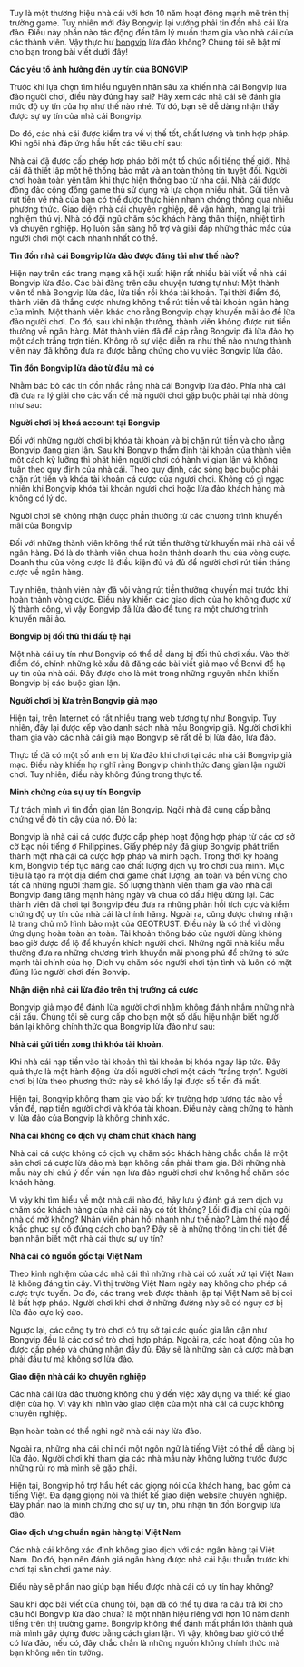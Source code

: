 Tuy là một thương hiệu nhà cái với hơn 10 năm hoạt động mạnh mẽ trên thị trường game. Tuy nhiên mới đây Bongvip lại vướng phải tin đồn nhà cái lừa đảo. Điều này phần nào tác động đến tâm lý muốn tham gia vào nhà cái của các thành viên. Vậy thực hư <a href="https://bongvip88.mobi/">bongvip</a> lừa đảo không? Chúng tôi sẽ bật mí cho bạn trong bài viết dưới đây!

<b>Các yếu tố ảnh hưởng đến uy tín của BONGVIP</b>

Trước khi lựa chọn tìm hiểu nguyên nhân sâu xa khiến nhà cái Bongvip lừa đảo người chơi, điều này đúng hay sai? Hãy xem các nhà cái sẽ đánh giá mức độ uy tín của họ như thế nào nhé. Từ đó, bạn sẽ dễ dàng nhận thấy được sự uy tín của nhà cái Bongvip.

Do đó, các nhà cái được kiểm tra về vị thế tốt, chất lượng và tính hợp pháp. Khi ngôi nhà đáp ứng hầu hết các tiêu chí sau:

Nhà cái đã được cấp phép hợp pháp bởi một tổ chức nổi tiếng thế giới.
Nhà cái đã thiết lập một hệ thống bảo mật và an toàn thông tin tuyệt đối. Người chơi hoàn toàn yên tâm khi thực hiện thông báo từ nhà cái.
Nhà cái được đông đảo cộng đồng game thủ sử dụng và lựa chọn nhiều nhất.
Gửi tiền và rút tiền về nhà của bạn có thể được thực hiện nhanh chóng thông qua nhiều phương thức.
Giao diện nhà cái chuyên nghiệp, dễ vận hành, mang lại trải nghiệm thú vị.
Nhà có đội ngũ chăm sóc khách hàng thân thiện, nhiệt tình và chuyên nghiệp. Họ luôn sẵn sàng hỗ trợ và giải đáp những thắc mắc của người chơi một cách nhanh nhất có thể.

<b>Tin đồn nhà cái Bongvip lừa đảo được đăng tải như thế nào?</b>

Hiện nay trên các trang mạng xã hội xuất hiện rất nhiều bài viết về nhà cái Bongvip lừa đảo. Các bài đăng trên câu chuyện tương tự như:
Một thành viên tố nhà Bongvip lừa đảo, lừa tiền rồi khóa tài khoản. Tại thời điểm đó, thành viên đã thắng cược nhưng không thể rút tiền về tài khoản ngân hàng của mình.
Một thành viên khác cho rằng Bongvip chạy khuyến mãi ảo để lừa đảo người chơi. Do đó, sau khi nhận thưởng, thành viên không được rút tiền thưởng về ngân hàng.
Một thành viên đã đề cập rằng Bongvip đã lừa đảo họ một cách trắng trợn tiền. Không rõ sự việc diễn ra như thế nào nhưng thành viên này đã không đưa ra được bằng chứng cho vụ việc Bongvip lừa đảo.

<b>Tin đồn Bongvip lừa đảo từ đâu mà có</b>

Nhằm bác bỏ các tin đồn nhắc rằng nhà cái Bongvip lừa đảo. Phía nhà cái đã đưa ra lý giải cho các vấn đề mà người chơi gặp buộc phải tại nhà dòng như sau:

<b>Người chơi bị khoá account tại Bongvip</b>

Đối với những người chơi bị khóa tài khoản và bị chặn rút tiền và cho rằng Bongvip đang gian lận. Sau khi Bongvip thẩm định tài khoản của thành viên một cách kỹ lưỡng thì phát hiện người chơi có hành vi gian lận và không tuân theo quy định của nhà cái.
Theo quy định, các sòng bạc buộc phải chặn rút tiền và khóa tài khoản cá cược của người chơi. Không có gì ngạc nhiên khi Bongvip khóa tài khoản người chơi hoặc lừa đảo khách hàng mà không có lý do.

Người chơi sẽ không nhận được phần thưởng từ các chương trình khuyến mãi của Bongvip

Đối với những thành viên không thể rút tiền thưởng từ khuyến mãi nhà cái về ngân hàng. Đó là do thành viên chưa hoàn thành doanh thu của vòng cược. Doanh thu của vòng cược là điều kiện đủ và đủ để người chơi rút tiền thắng cược về ngân hàng.

Tuy nhiên, thành viên này đã vội vàng rút tiền thưởng khuyến mại trước khi hoàn thành vòng cược. Điều này khiến các giao dịch của họ không được xử lý thành công, vì vậy Bongvip đã lừa đảo để tung ra một chương trình khuyến mãi ảo.

<b>Bongvip bị đối thủ thi đấu tệ hại</b>

Một nhà cái uy tín như Bongvip có thể dễ dàng bị đối thủ chơi xấu. Vào thời điểm đó, chính những kẻ xấu đã đăng các bài viết giả mạo về Bonvi để hạ uy tín của nhà cái. Đây được cho là một trong những nguyên nhân khiến Bongvip bị cáo buộc gian lận.

<b>Người chơi bị lừa trên Bongvip giả mạo</b>

Hiện tại, trên Internet có rất nhiều trang web tương tự như Bongvip. Tuy nhiên, đây lại được xếp vào danh sách nhà mẫu Bongvip giả. Người chơi khi tham gia vào các nhà cái giả mạo Bongvip sẽ rất dễ bị lừa đảo, lừa đảo.

Thực tế đã có một số anh em bị lừa đảo khi chơi tại các nhà cái Bongvip giả mạo. Điều này khiến họ nghĩ rằng Bongvip chính thức đang gian lận người chơi. Tuy nhiên, điều này không đúng trong thực tế.

<b>Minh chứng của sự uy tín Bongvip</b>

Tự trách mình vì tin đồn gian lận Bongvip. Ngôi nhà đã cung cấp bằng chứng về độ tin cậy của nó. Đó là:

Bongvip là nhà cái cá cược được cấp phép hoạt động hợp pháp từ các cơ sở cờ bạc nổi tiếng ở Philippines. Giấy phép này đã giúp Bongvip phát triển thành một nhà cái cá cược hợp pháp và minh bạch.
Trong thời kỳ hoàng kim, Bongvip tiếp tục nâng cao chất lượng dịch vụ trò chơi của mình. Mục tiêu là tạo ra một địa điểm chơi game chất lượng, an toàn và bền vững cho tất cả những người tham gia.
Số lượng thành viên tham gia vào nhà cái Bongvip đang tăng mạnh hàng ngày và chưa có dấu hiệu dừng lại. Các thành viên đã chơi tại Bongvip đều đưa ra những phản hồi tích cực và kiểm chứng độ uy tín của nhà cái là chính hãng.
Ngoài ra, cũng được chứng nhận là trang chủ mô hình bảo mật của GEOTRUST. Điều này là có thể vì dòng ứng dụng hoàn toàn an toàn. Tài khoản thông báo của người dùng không bao giờ được để lộ để khuyến khích người chơi.
Những ngôi nhà kiểu mẫu thường đưa ra những chương trình khuyến mãi phong phú để chứng tỏ sức mạnh tài chính của họ.
Dịch vụ chăm sóc người chơi tận tình và luôn có mặt đúng lúc người chơi đến Bonvip.

<b>Nhận diện nhà cái lừa đảo trên thị trường cá cược</b>

Bongvip giả mạo để đánh lừa người chơi nhằm không đánh nhầm những nhà cái xấu. Chúng tôi sẽ cung cấp cho bạn một số dấu hiệu nhận biết người bán lại không chính thức qua Bongvip lừa đảo như sau:

<b>Nhà cái gửi tiền xong thì khóa tài khoản.</b>

Khi nhà cái nạp tiền vào tài khoản thì tài khoản bị khóa ngay lập tức. Đây quả thực là một hành động lừa dối người chơi một cách “trắng trợn”. Người chơi bị lừa theo phương thức này sẽ khó lấy lại được số tiền đã mất.

Hiện tại, Bongvip không tham gia vào bất kỳ trường hợp tương tác nào về vấn đề, nạp tiền người chơi và khóa tài khoản. Điều này càng chứng tỏ hành vi lừa đảo của Bongvip là không chính xác.

<b>Nhà cái không có dịch vụ chăm chút khách hàng</b>

Nhà cái cá cược không có dịch vụ chăm sóc khách hàng chắc chắn là một sân chơi cá cược lừa đảo mà bạn không cần phải tham gia. Bởi những nhà mẫu này chỉ chú ý đến vấn nạn lừa đảo người chơi chứ không hề chăm sóc khách hàng.

Vì vậy khi tìm hiểu về một nhà cái nào đó, hãy lưu ý đánh giá xem dịch vụ chăm sóc khách hàng của nhà cái này có tốt không? Lối đi địa chỉ của ngôi nhà có mở không? Nhân viên phản hồi nhanh như thế nào? Làm thế nào để khắc phục sự cố đúng cách cho bạn? Đây sẽ là những thông tin chi tiết để bạn nhận biết một nhà cái thực sự uy tín?

<b>Nhà cái có nguồn gốc tại Việt Nam</b>

Theo kinh nghiệm của các nhà cái thì những nhà cái có xuất xứ tại Việt Nam là không đáng tin cậy. Vì thị trường Việt Nam ngày nay không cho phép cá cược trực tuyến. Do đó, các trang web được thành lập tại Việt Nam sẽ bị coi là bất hợp pháp. Người chơi khi chơi ở những đường này sẽ có nguy cơ bị lừa đảo cực kỳ cao.

Ngược lại, các công ty trò chơi có trụ sở tại các quốc gia lân cận như Bongvip đều là các cơ sở trò chơi hợp pháp. Ngoài ra, các hoạt động của họ được cấp phép và chứng nhận đầy đủ. Đây sẽ là những sàn cá cược mà bạn phải đầu tư mà không sợ lừa đảo.

<b>Giao diện nhà cái ko chuyên nghiệp</b>

Các nhà cái lừa đảo thường không chú ý đến việc xây dựng và thiết kế giao diện của họ. Vì vậy khi nhìn vào giao diện của một nhà cái cá cược không chuyên nghiệp.

Bạn hoàn toàn có thể nghi ngờ nhà cái này lừa đảo.

Ngoài ra, những nhà cái chỉ nói một ngôn ngữ là tiếng Việt có thể dễ dàng bị lừa đảo. Người chơi khi tham gia các nhà mẫu này không lường trước được những rủi ro mà mình sẽ gặp phải.

Hiện tại, Bongvip hỗ trợ hầu hết các giọng nói của khách hàng, bao gồm cả tiếng Việt. Đa dạng giọng nói và thiết kế giao diện website chuyên nghiệp. Đây phần nào là minh chứng cho sự uy tín, phủ nhận tin đồn Bongvip lừa đảo.

<b>Giao dịch ưng chuẩn ngân hàng tại Việt Nam</b>

Các nhà cái không xác định không giao dịch với các ngân hàng tại Việt Nam. Do đó, bạn nên đánh giá ngân hàng được nhà cái hậu thuẫn trước khi chơi tại sân chơi game này.

Điều này sẽ phần nào giúp bạn hiểu được nhà cái có uy tín hay không?

Sau khi đọc bài viết của chúng tôi, bạn đã có thể tự đưa ra câu trả lời cho câu hỏi Bongvip lừa đảo chưa? là một nhãn hiệu riêng với hơn 10 năm danh tiếng trên thị trường game. Bongvip không thể đánh mất phần lớn thành quả mà mình gây dựng được bằng cách gian lận. Vì vậy, không bao giờ có thể có lừa đảo, nếu có, đây chắc chắn là những nguồn không chính thức mà bạn không nên tin tưởng.
